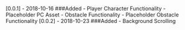 [0.0.1] - 2018-10-16
###Added
	-	Player Character Functionality
	-	Placeholder PC Asset
	-	Obstacle Functionality
	-	Placeholder Obstacle Functionality
[0.0.2] - 2018-10-23
###Added
	- Background Scrolling
